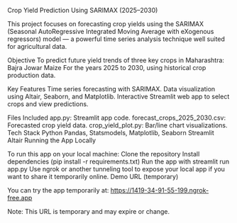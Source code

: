 Crop Yield Prediction Using SARIMAX (2025–2030)

This project focuses on forecasting crop yields using the SARIMAX (Seasonal AutoRegressive Integrated Moving Average with eXogenous regressors) model — a powerful time series analysis technique well suited for agricultural data.

Objective To predict future yield trends of three key crops in Maharashtra:
Bajra
Jowar
Maize
For the years 2025 to 2030, using historical crop production data.

Key Features
Time series forecasting with SARIMAX.
Data visualization using Altair, Seaborn, and Matplotlib.
Interactive Streamlit web app to select crops and view predictions.

Files Included
app.py: Streamlit app code.
forecast_crops_2025_2030.csv: Forecasted crop yield data.
crop_yield_plot.py: Bar/line chart visualizations.
Tech Stack
Python
Pandas, Statsmodels, Matplotlib, Seaborn
Streamlit
Altair
Running the App Locally

To run this app on your local machine:
Clone the repository
Install dependencies (pip install -r requirements.txt)
Run the app with streamlit run app.py
Use ngrok or another tunneling tool to expose your local app if you want to share it temporarily online.
Demo URL (temporary)

You can try the app temporarily at:
https://1419-34-91-55-199.ngrok-free.app

Note: This URL is temporary and may expire or change.
